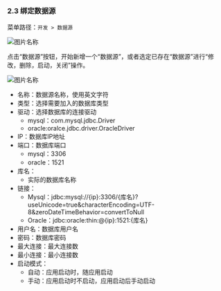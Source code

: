 ### 2.3 绑定数据源

菜单路径：`开发 > 数据源`

![图片名称](https://attachments.tower.im/tower/14f134749f87420bb4823a9510f78334?version=auto&filename=Clipboard%20Image.png)

点击“数据源”按钮，开始新增一个“数据源”，或者选定已存在“数据源”进行“修改，删除，启动，关闭”操作。

![图片名称](https://attachments.tower.im/tower/bb8f2bb1ee324bc0985c05ff4648398d?version=auto&filename=Clipboard%20Image.png)

- 名称：数据源名称，使用英文字符
- 类型：选择需要加入的数据库类型
- 驱动：选择数据库的连接驱动
  - mysql：com.mysql.jdbc.Driver
  - oracle:oralce.jdbc.driver.OracleDriver
- IP：数据库IP地址
- 端口：数据库端口
  - mysql：3306
  - oracle：1521
- 库名：
  - 实际的数据库名称
- 链接：
  - Mysql：jdbc:mysql://{ip}:3306/{库名}?useUnicode=true&characterEncoding=UTF-8&zeroDateTimeBehavior=convertToNull
  - Oracle：jdbc:oracle:thin:@{ip}:1521:{库名}
- 用户名：数据库用户名
- 密码：数据库密码
- 最大连接：最大连接数
- 最小连接：最小连接数
- 启动模式：
  - 自动：应用启动时，随应用启动
  - 手动：应用启动时不启动，应用启动后手动启动